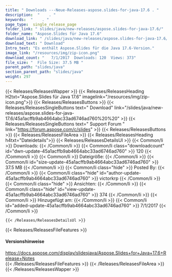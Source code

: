 ```yaml
---
title: " Downloads ---Neue-Releases-aspose.slides-for-java-17.6 . "
description:  "    . " 
keywords:  "    . " 
page_type:  single_release_page
folder_link: " slides/java/new-releases/aspose.slides-for-java-17.6/"
folder_name: "Aspose.Slides für Java 17.6"
download_link: " /slides/java/new-releases/aspose.slides-for-java-17.6/45a1acffb9ab4664abc33ad6746ad760"
download_text: " Download"
Intro_text: "Es enthält Aspose.Slides für die Java 17.6-Version."
image_link: "/resources/img/zip-icon.png"
download_count: "   7/1/2017  Downloads: 120  Views: 373"
file_size: "  File Size: 37.5 MB "
parent_path: "slides/java"
section_parent_path: "slides/java"
weight: 297
---
```


{{< Releases/ReleasesWapper >}}
  {{< Releases/ReleasesHeading H2txt="Aspose.Slides für Java 17.6" imagelink="/resources/img/zip-icon.png">}}
  {{< Releases/ReleasesButtons >}}
    {{< Releases/ReleasesSingleButtons text=" Download" link="/slides/java/new-releases/aspose.slides-for-java-17.6/45a1acffb9ab4664abc33ad6746ad760%20%20" >}}
    {{< Releases/ReleasesSingleButtons text=" Support Forum " link="https://forum.aspose.com/c/slides" >}}
  {{< Releases/ReleasesButtons >}}
  {{< Releases/ReleasesFileArea >}}
    {{< Releases/ReleasesHeading h4txt="Dateidetails">}}
    {{< Releases/ReleasesDetailsUl >}}
            {{< Common/li >}} Downloads: {{< /Common/li >}}
      {{< Common/li class="downloadcount" id="dwn-update-45a1acffb9ab4664abc33ad6746ad760" >}} 120 {{< /Common/li >}}
      {{< Common/li >}} Dateigröße: {{< /Common/li >}}
      {{< Common/li id="size-update-45a1acffb9ab4664abc33ad6746ad760" >}} 37.5 MB {{< /Common/li >}} 
      {{< Common/li  class="hide" >}} Posted By: {{< /Common/li >}} 
      {{< Common/li class="hide" id="author-update-45a1acffb9ab4664abc33ad6746ad760" >}} victorkrp {{< /Common/li >}}
      {{< Common/li class="hide" >}} Ansichten: {{< /Common/li >}}
      {{< Common/li class="hide" id="view-update-45a1acffb9ab4664abc33ad6746ad760" >}} 374 {{< /Common/li >}}
      {{< Common/li >}} Hinzugefügt am: {{< /Common/li >}}
      {{< Common/li id="added-update-45a1acffb9ab4664abc33ad6746ad760" >}} 7/1/2017 {{< /Common/li >}} 

    {{< /Releases/ReleasesDetailsUl >}}

  {{< Releases/ReleasesFileFeatures >}}
      <h4>Versionshinweise</h4><div> <a href="https://docs.aspose.com/display/slidesjava/Aspose.Slides+for+Java+17.6+Release+Notes">https://docs.aspose.com/display/slidesjava/Aspose.Slides+for+Java+17.6+Release+Notes</a></div>
  {{< /Releases/ReleasesFileFeatures >}}
 {{< /Releases/ReleasesFileArea >}}
{{< /Releases/ReleasesWapper >}}



